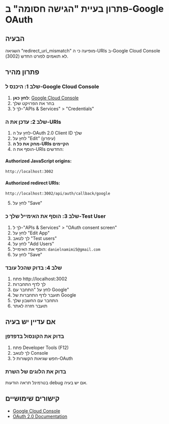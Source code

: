 # פתרון בעיית "הגישה חסומה" ב-Google OAuth

## הבעיה
השגיאה "redirect_uri_mismatch" מופיעה כי ה-URIs ב-Google Cloud Console לא תואמים לפורט החדש (3002).

## פתרון מהיר

### שלב 1: היכנס ל-Google Cloud Console
1. **לחץ כאן**: [Google Cloud Console](https://console.cloud.google.com/)
2. בחר את הפרויקט שלך
3. לך ל-"APIs & Services" > "Credentials"

### שלב 2: עדכן את ה-URIs
1. לחץ על ה-OAuth 2.0 Client ID שלך
2. לחץ על "Edit" (עיפרון)
3. **מחק את כל ה-URIs הקיימים**
4. הוסף את ה-URIs החדשים:

#### Authorized JavaScript origins:
```
http://localhost:3002
```

#### Authorized redirect URIs:
```
http://localhost:3002/api/auth/callback/google
```

5. לחץ על "Save"

### שלב 3: הוסף את האימייל שלך כ-Test User
1. לך ל-"APIs & Services" > "OAuth consent screen"
2. לחץ על "Edit App"
3. לך לטאב "Test users"
4. לחץ על "Add Users"
5. הוסף את האימייל: `danielnamimi5@gmail.com`
6. לחץ על "Save"

### שלב 4: בדוק שהכל עובד
1. פתח http://localhost:3002
2. לך לדף התחברות
3. לחץ על "התחבר עם Google"
4. תועבר לדף התחברות של Google
5. התחבר עם החשבון שלך
6. תועבר חזרה לאתר

## אם עדיין יש בעיה

### בדוק את הקונסול בדפדפן
1. פתח Developer Tools (F12)
2. לך לטאב Console
3. חפש שגיאות הקשורות ל-OAuth

### בדוק את הלוגים של השרת
בטרמינל תראה הודעות debug אם יש בעיה.

## קישורים שימושיים
- [Google Cloud Console](https://console.cloud.google.com/)
- [OAuth 2.0 Documentation](https://developers.google.com/identity/protocols/oauth2) 